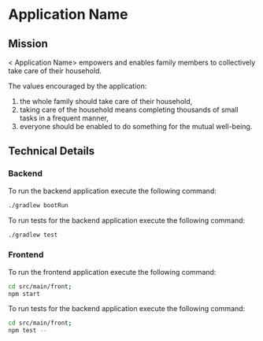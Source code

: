# Application Name

## Mission

< Application Name> empowers and enables family members to collectively take care of their household.

The values encouraged by the application:

1. the whole family should take care of their household,
2. taking care of the household means completing thousands of small tasks in a frequent manner,
3. everyone should be enabled to do something for the mutual well-being.

## Technical Details

### Backend

To run the backend application execute the following command:

```bash
./gradlew bootRun
```

To run tests for the backend application execute the following command:

```bash
./gradlew test
```

### Frontend

To run the frontend application execute the following command:

```bash
cd src/main/front;
npm start
```

To run tests for the backend application execute the following command:

```bash
cd src/main/front;
npm test --
```